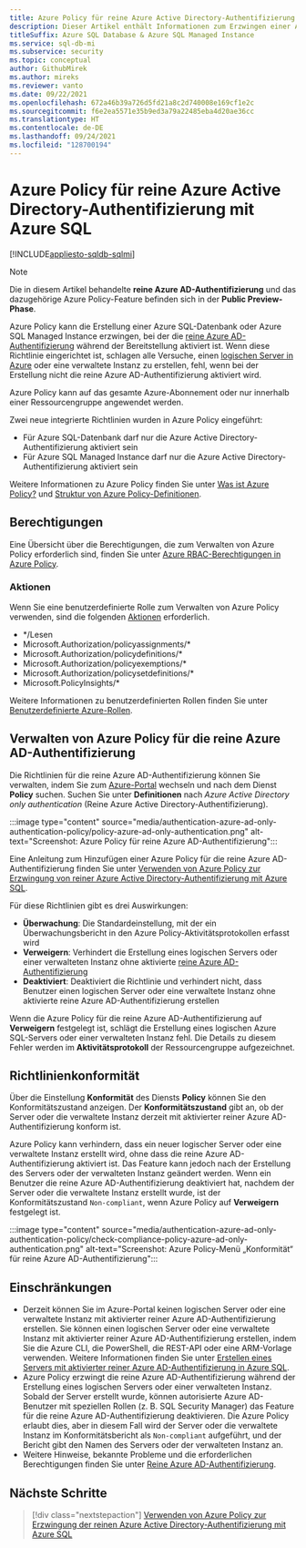 ```yaml
---
title: Azure Policy für reine Azure Active Directory-Authentifizierung
description: Dieser Artikel enthält Informationen zum Erzwingen einer Azure-Richtlinie zum Erstellen einer Azure SQL-Datenbank oder Azure SQL Managed Instance, bei der die reine Azure Active Directory (Azure AD)-Authentifizierung aktiviert ist.
titleSuffix: Azure SQL Database & Azure SQL Managed Instance
ms.service: sql-db-mi
ms.subservice: security
ms.topic: conceptual
author: GithubMirek
ms.author: mireks
ms.reviewer: vanto
ms.date: 09/22/2021
ms.openlocfilehash: 672a46b39a726d5fd21a8c2d740008e169cf1e2c
ms.sourcegitcommit: f6e2ea5571e35b9ed3a79a22485eba4d20ae36cc
ms.translationtype: HT
ms.contentlocale: de-DE
ms.lasthandoff: 09/24/2021
ms.locfileid: "128700194"
---
```

# <a name="azure-policy-for-azure-active-directory-only-authentication-with-azure-sql"></a>Azure Policy für reine Azure Active Directory-Authentifizierung mit Azure SQL

[!INCLUDE[appliesto-sqldb-sqlmi](../includes/appliesto-sqldb-sqlmi.md)]

> [!NOTE]
> Die in diesem Artikel behandelte **reine Azure AD-Authentifizierung** und das dazugehörige Azure Policy-Feature befinden sich in der **Public Preview-Phase**. 

Azure Policy kann die Erstellung einer Azure SQL-Datenbank oder Azure SQL Managed Instance erzwingen, bei der die [reine Azure AD-Authentifizierung](authentication-azure-ad-only-authentication.md) während der Bereitstellung aktiviert ist. Wenn diese Richtlinie eingerichtet ist, schlagen alle Versuche, einen [logischen Server in Azure](logical-servers.md) oder eine verwaltete Instanz zu erstellen, fehl, wenn bei der Erstellung nicht die reine Azure AD-Authentifizierung aktiviert wird.

Azure Policy kann auf das gesamte Azure-Abonnement oder nur innerhalb einer Ressourcengruppe angewendet werden.

Zwei neue integrierte Richtlinien wurden in Azure Policy eingeführt:

- Für Azure SQL-Datenbank darf nur die Azure Active Directory-Authentifizierung aktiviert sein
- Für Azure SQL Managed Instance darf nur die Azure Active Directory-Authentifizierung aktiviert sein

Weitere Informationen zu Azure Policy finden Sie unter [Was ist Azure Policy?](/azure/governance/policy/overview) und [Struktur von Azure Policy-Definitionen](/azure/governance/policy/concepts/definition-structure).

## <a name="permissions"></a>Berechtigungen

Eine Übersicht über die Berechtigungen, die zum Verwalten von Azure Policy erforderlich sind, finden Sie unter [Azure RBAC-Berechtigungen in Azure Policy](/azure/governance/policy/overview#azure-rbac-permissions-in-azure-policy).

### <a name="actions"></a>Aktionen

Wenn Sie eine benutzerdefinierte Rolle zum Verwalten von Azure Policy verwenden, sind die folgenden [Aktionen](/azure/role-based-access-control/role-definitions#actions) erforderlich.

- */Lesen
- Microsoft.Authorization/policyassignments/*
- Microsoft.Authorization/policydefinitions/*
- Microsoft.Authorization/policyexemptions/*
- Microsoft.Authorization/policysetdefinitions/*
- Microsoft.PolicyInsights/*

Weitere Informationen zu benutzerdefinierten Rollen finden Sie unter [Benutzerdefinierte Azure-Rollen](/azure/role-based-access-control/custom-roles).

## <a name="manage-azure-policy-for-azure-ad-only-authentication"></a>Verwalten von Azure Policy für die reine Azure AD-Authentifizierung

Die Richtlinien für die reine Azure AD-Authentifizierung können Sie verwalten, indem Sie zum [Azure-Portal](https://portal.azure.com) wechseln und nach dem Dienst **Policy** suchen. Suchen Sie unter **Definitionen** nach *Azure Active Directory only authentication* (Reine Azure Active Directory-Authentifizierung).

:::image type="content" source="media/authentication-azure-ad-only-authentication-policy/policy-azure-ad-only-authentication.png" alt-text="Screenshot: Azure Policy für reine Azure AD-Authentifizierung":::

Eine Anleitung zum Hinzufügen einer Azure Policy für die reine Azure AD-Authentifizierung finden Sie unter [Verwenden von Azure Policy zur Erzwingung von reiner Azure Active Directory-Authentifizierung mit Azure SQL](authentication-azure-ad-only-authentication-policy-how-to.md).

Für diese Richtlinien gibt es drei Auswirkungen:

- **Überwachung**: Die Standardeinstellung, mit der ein Überwachungsbericht in den Azure Policy-Aktivitätsprotokollen erfasst wird
- **Verweigern**: Verhindert die Erstellung eines logischen Servers oder einer verwalteten Instanz ohne aktivierte [reine Azure AD-Authentifizierung](authentication-azure-ad-only-authentication.md)
- **Deaktiviert**: Deaktiviert die Richtlinie und verhindert nicht, dass Benutzer einen logischen Server oder eine verwaltete Instanz ohne aktivierte reine Azure AD-Authentifizierung erstellen

Wenn die Azure Policy für die reine Azure AD-Authentifizierung auf **Verweigern** festgelegt ist, schlägt die Erstellung eines logischen Azure SQL-Servers oder einer verwalteten Instanz fehl. Die Details zu diesem Fehler werden im **Aktivitätsprotokoll** der Ressourcengruppe aufgezeichnet.

## <a name="policy-compliance"></a>Richtlinienkonformität

Über die Einstellung **Konformität** des Diensts **Policy** können Sie den Konformitätszustand anzeigen. Der **Konformitätszustand** gibt an, ob der Server oder die verwaltete Instanz derzeit mit aktivierter reiner Azure AD-Authentifizierung konform ist. 

Azure Policy kann verhindern, dass ein neuer logischer Server oder eine verwaltete Instanz erstellt wird, ohne dass die reine Azure AD-Authentifizierung aktiviert ist. Das Feature kann jedoch nach der Erstellung des Servers oder der verwalteten Instanz geändert werden. Wenn ein Benutzer die reine Azure AD-Authentifizierung deaktiviert hat, nachdem der Server oder die verwaltete Instanz erstellt wurde, ist der Konformitätszustand `Non-compliant`, wenn Azure Policy auf **Verweigern** festgelegt ist.

:::image type="content" source="media/authentication-azure-ad-only-authentication-policy/check-compliance-policy-azure-ad-only-authentication.png" alt-text="Screenshot: Azure Policy-Menü „Konformität“ für reine Azure AD-Authentifizierung":::

## <a name="limitations"></a>Einschränkungen

- Derzeit können Sie im Azure-Portal keinen logischen Server oder eine verwaltete Instanz mit aktivierter reiner Azure AD-Authentifizierung erstellen. Sie können einen logischen Server oder eine verwaltete Instanz mit aktivierter reiner Azure AD-Authentifizierung erstellen, indem Sie die Azure CLI, die PowerShell, die REST-API oder eine ARM-Vorlage verwenden. Weitere Informationen finden Sie unter [Erstellen eines Servers mit aktivierter reiner Azure AD-Authentifizierung in Azure SQL](authentication-azure-ad-only-authentication-create-server.md).
- Azure Policy erzwingt die reine Azure AD-Authentifizierung während der Erstellung eines logischen Servers oder einer verwalteten Instanz. Sobald der Server erstellt wurde, können autorisierte Azure AD-Benutzer mit speziellen Rollen (z. B. SQL Security Manager) das Feature für die reine Azure AD-Authentifizierung deaktivieren. Die Azure Policy erlaubt dies, aber in diesem Fall wird der Server oder die verwaltete Instanz im Konformitätsbericht als `Non-compliant` aufgeführt, und der Bericht gibt den Namen des Servers oder der verwalteten Instanz an.  
- Weitere Hinweise, bekannte Probleme und die erforderlichen Berechtigungen finden Sie unter [Reine Azure AD-Authentifizierung](authentication-azure-ad-only-authentication.md).

## <a name="next-steps"></a>Nächste Schritte

> [!div class="nextstepaction"]
> [Verwenden von Azure Policy zur Erzwingung der reinen Azure Active Directory-Authentifizierung mit Azure SQL](authentication-azure-ad-only-authentication-policy-how-to.md)
